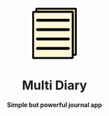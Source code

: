 <div align="center">
  <img src="src/Resources/AppIcon/appicon.png" height="120">
  <h1>Multi Diary</h1>
  <strong>Simple but powerful journal app</strong>
</div>